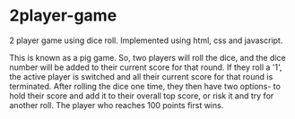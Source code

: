 # 2player-game
2 player game using dice roll. Implemented using html, css and javascript.

This is known as a pig game. So, two players will roll the dice, and the dice number will be added to their current score for that round. If they roll a '1', the active player is switched and all their current score for that round is terminated. After rolling the dice one time, they then have two options- to hold their score and add it to their overall top score, or risk it and try for another roll. The player who reaches 100 points first wins.
